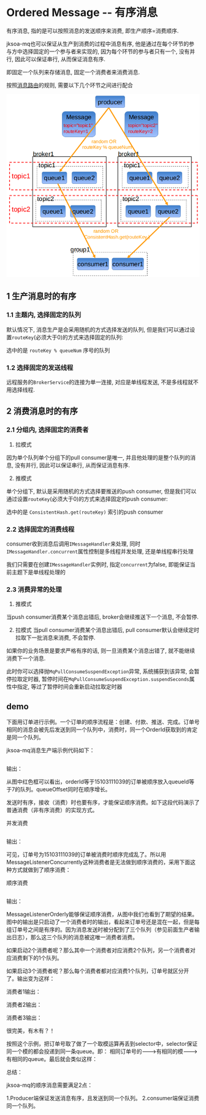 # Ordered Message -- 有序消息

有序消息, 指的是可以按照消息的发送顺序来消费, 即生产顺序=消费顺序.

jksoa-mq也可以保证从生产到消费的过程中消息有序, 他是通过在每个环节的参与方中选择固定的一个参与者来实现的, 因为每个环节的参与者只有一个, 没有并行, 因此可以保证串行, 从而保证消息有序.

即固定一个队列来存储消息, 固定一个消费者来消费消息.

按照[消息路由](route.md)的规则, 需要以下几个环节之间进行配合

![route](img/route.png)

## 1 生产消息时的有序

### 1.1 主题内, 选择固定的队列

默认情况下, 消息生产是会采用随机的方式选择发送的队列, 但是我们可以通过设置`routeKey`(必须大于0)的方式来选择固定的队列:

选中的是 `routeKey % queueNum` 序号的队列

### 1.2 选择固定的发送线程

远程服务的`BrokerService`的连接为单一连接, 对应是单线程发送, 不是多线程就不用选择线程.

## 2 消费消息时的有序

### 2.1 分组内, 选择固定的消费者

1. 拉模式

因为单个队列单个分组下的pull consumer是唯一, 并且他处理的是整个队列的消息, 没有并行, 因此可以保证串行, 从而保证消息有序.

2. 推模式

单个分组下, 默认是采用随机的方式选择要推送的push consumer, 但是我们可以通过设置`routeKey`(必须大于0)的方式来选择固定的push consumer:

选中的是 `ConsistentHash.get(routeKey)` 索引的push consumer

### 2.2 选择固定的消费线程

consumer收到消息后调用`IMessageHandler`来处理, 同时`IMessageHandler.concurrent`属性控制是多线程并发处理, 还是单线程串行处理

我们只需要在创建`IMessageHandler`实例时, 指定`concurrent`为false, 即能保证当前主题下是单线程处理的

### 2.3 消费异常的处理

1. 推模式

当push consumer消费某个消息出错后, broker会继续推送下一个消息, 不会暂停.

2. 拉模式
当pull consumer消费某个消息出错后, pull consumer默认会继续定时拉取下一批消息来消费, 不会暂停.

如果你的业务场景是要求严格有序的话, 则一旦消费某个消息出错了, 就不能继续消费下一个消息.

此时你可以选择抛`MqPullConsumeSuspendException`异常, 系统捕获到该异常, 会暂停拉取定时器, 暂停时间在`MqPullConsumeSuspendException.suspendSeconds`属性中指定, 等过了暂停时间会重新启动拉取定时器

## demo

下面用订单进行示例。一个订单的顺序流程是：创建、付款、推送、完成。订单号相同的消息会被先后发送到同一个队列中，消费时，同一个OrderId获取到的肯定是同一个队列。

jksoa-mq消息生产端示例代码如下：

```
```

输出：


从图中红色框可以看出，orderId等于15103111039的订单被顺序放入queueId等于7的队列。queueOffset同时在顺序增长。

发送时有序，接收（消费）时也要有序，才能保证顺序消费。如下这段代码演示了普通消费（非有序消费）的实现方式。


并发消费

```
```

输出：


可见，订单号为15103111039的订单被消费时顺序完成乱了。所以用MessageListenerConcurrently这种消费者是无法做到顺序消费的，采用下面这种方式就做到了顺序消费：

顺序消费
```

```

输出：

MessageListenerOrderly能够保证顺序消费，从图中我们也看到了期望的结果。图中的输出是只启动了一个消费者时的输出，看起来订单号还是混在一起，但是每组订单号之间是有序的。因为消息发送时被分配到了三个队列（参见前面生产者输出日志），那么这三个队列的消息被这唯一消费者消费。

如果启动2个消费者呢？那么其中一个消费者对应消费2个队列，另一个消费者对应消费剩下的1个队列。

如果启动3个消费者呢？那么每个消费者都对应消费1个队列，订单号就区分开了。输出变为这样：

消费者1输出：



消费者2输出：



消费者3输出：



很完美，有木有？！

按照这个示例，把订单号取了做了一个取模运算再丢到selector中，selector保证同一个模的都会投递到同一条queue。即： 相同订单号的--->有相同的模--->有相同的queue。最后就会类似这样：



总结：

jksoa-mq的顺序消息需要满足2点：

1.Producer端保证发送消息有序，且发送到同一个队列。
2.consumer端保证消费同一个队列。

